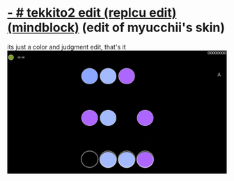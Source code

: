 # [-     # tekkito2 edit (replcu edit) (mindblock)](https://www.dropbox.com/scl/fi/08vpdx0qhu5t2mqwx9jyj/tekkito2-edit-replcu-edit-mindblock.osk?rlkey=akkyec9fraeiz1q5zz1fefarm&st=o4auv1sv&dl=0) (edit of myucchii's skin)
its just a color and judgment edit, that's it
![screenshot](https://raw.githubusercontent.com/notreplcu/osu-skins/main/tekkito2-edit-replcu-edit.jpg)
